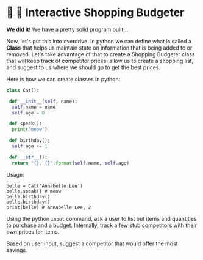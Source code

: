 # 🙌 🙌 Interactive Shopping Budgeter

 **We did it!** We have a pretty solid program built...
 
 Now, let's put this into overdrive. In python we can define what is called a **Class** that helps us maintain state on information that is being added to or removed. Let's take advantage of that to create a Shopping Budgeter class that will keep track of competitor prices, allow us to create a shopping list, and suggest to us where we should go to get the best prices. 
 
 Here is how we can create classes in python:
 
 ```python
 class Cat():
 
  def __init__(self, name):
   self.name = name
   self.age = 0

  def speak():
   print('meow')

  def birthday();
   self.age += 1

  def __str__():
   return "{}, {}".format(self.name, self.age)
 ```

Usage:

```
belle = Cat('Annabelle Lee')
belle.speak() # meow
belle.birthday() 
belle.birthday() 
print(belle) # Annabelle Lee, 2
```

Using the python `input` command, ask a user to list out items and quantities to purchase and a budget. Internally, track a few stub competitors with their own prices for items.

Based on user input, suggest a competitor that would offer the most savings.
